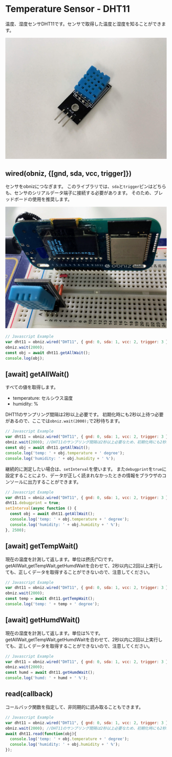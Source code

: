 # Temperature Sensor - DHT11
温度、湿度センサDHT11です。センサで取得した温度と湿度を知ることができます。

![](./image.jpg)

## wired(obniz, {[gnd, sda, vcc, trigger]})

センサをobnizにつなぎます。
このライブラリでは、`sda`と`trigger`ピンはどちらも、センサのシリアルデータ端子に接続する必要があります。
そのため、ブレッドボードの使用を推奨します。

![](./wired.jpg)

```javascript
// Javascript Example
var dht11 = obniz.wired("DHT11", { gnd: 0, sda: 1, vcc: 2, trigger: 3 });
obniz.wait(2000);
const obj = await dht11.getAllWait();
console.log(obj);
```

## [await] getAllWait()

すべての値を取得します。

- temperature: セルシウス温度
- humidity: %

DHT11のサンプリング間隔は2秒以上必要です。
初期化時にも2秒以上待つ必要があるので、ここでは`obniz.wait(2000);`で2秒待ちます。

```javascript
// Javascript Example
var dht11 = obniz.wired("DHT11", { gnd: 0, sda: 1, vcc: 2, trigger: 3 });
obniz.wait(2000); //DHT11のサンプリング間隔は2秒以上必要なため、初期化時にも2秒以上待つ必要がある
const obj = await dht11.getAllWait();
console.log('temp: ' + obj.temperature + ' degree');
console.log('humidity: ' + obj.humidity + ' %');
```

継続的に測定したい場合は、`setInterval`を使います。
また`debugprint`を`true`に設定することにより、データが正しく読まれなかったときの情報をブラウザのコンソールに出力することができます。

```javascript
// Javascript Example
var dht11 = obniz.wired("DHT11", { gnd: 0, sda: 1, vcc: 2, trigger: 3 });
dht11.debugprint = true;
setInterval(async function () {
  const obj = await dht11.getAllWait();
  console.log('temp: ' + obj.temperature + ' degree');
  console.log('humidity: ' + obj.humidity + ' %');
}, 2500);
```

## [await] getTempWait()

現在の温度を計測して返します。単位は摂氏(°C)です。
getAllWait,getTempWait,getHumdWaitを合わせて、2秒以内に2回以上実行しても、正しくデータを取得することができないので、注意してください。

```javascript
// Javascript Example
var dht11 = obniz.wired("DHT11", { gnd: 0, sda: 1, vcc: 2, trigger: 3 });
obniz.wait(2000);
const temp = await dht11.getTempWait();
console.log('temp: ' + temp + ' degree');
```

## [await] getHumdWait()

現在の湿度を計測して返します。単位は%です。
getAllWait,getTempWait,getHumdWaitを合わせて、2秒以内に2回以上実行しても、正しくデータを取得することができないので、注意してください。

```javascript
// Javascript Example
var dht11 = obniz.wired("DHT11", { gnd: 0, sda: 1, vcc: 2, trigger: 3 });
obniz.wait(2000);
const humd = await dht11.getHumdWait();
console.log('humd: ' + humd + ' %');
```

## read(callback)

コールバック関数を指定して、非同期的に読み取ることもできます。

```javascript
// Javascript Example
var dht11 = obniz.wired("DHT11", { gnd: 0, sda: 1, vcc: 2, trigger: 3 });
obniz.wait(2000); //DHT11のサンプリング間隔は2秒以上必要なため、初期化時にも2秒以上待つ必要がある
await dht11.read(function(obj){
  console.log('temp: ' + obj.temperature + ' degree');
  console.log('humidity: ' + obj.humidity + ' %');
});
```
